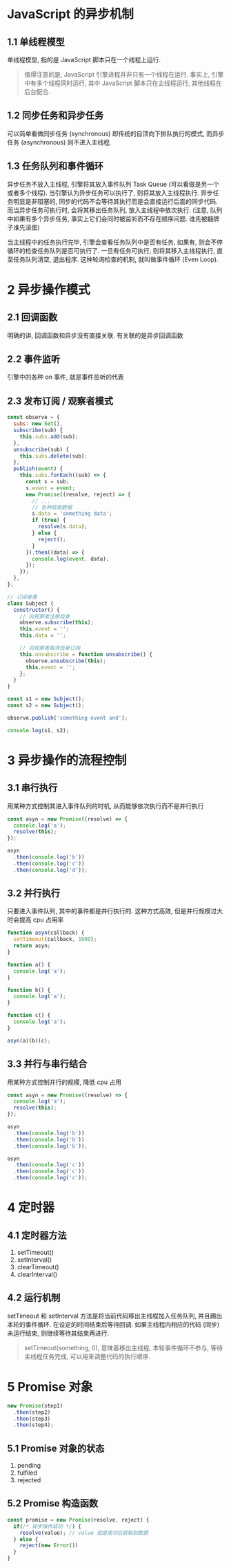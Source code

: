 
# JavaScript 的异步机制

## 1.1 单线程模型

单线程模型, 指的是 JavaScript 脚本只在一个线程上运行.

> 值得注意的是, JavaScript 引擎进程并非只有一个线程在运行. 事实上, 引擎中有多个线程同时运行, 其中 JavaScript 脚本只在主线程运行, 其他线程在后台配合.

## 1.2 同步任务和异步任务

可以简单看做同步任务 (synchronous) 即传统的自顶向下排队执行的模式, 而异步任务 (asynchronous) 则不进入主线程.

## 1.3 任务队列和事件循环

异步任务不放入主线程, 引擎将其放入事件队列 Task Queue (可以看做是另一个或者多个线程). 当引擎认为异步任务可以执行了, 则将其放入主线程执行. 异步任务明显是非阻塞的, 同步的代码不会等待其执行而是会直接运行后面的同步代码. 而当异步任务可执行时, 会将其移出任务队列, 放入主线程中依次执行. (注意, 队列中如果有多个异步任务, 事实上它们会同时被监听而不存在顺序问题. 谁先被翻牌子谁先滚蛋)

当主线程中的任务执行完毕, 引擎会查看任务队列中是否有任务, 如果有, 则会不停循环的检查任务队列是否可执行了. 一旦有任务可执行, 则将其移入主线程执行, 直至任务队列清空, 退出程序. 这种轮询检查的机制, 就叫做事件循环 (Even Loop).

# 2 异步操作模式

## 2.1 回调函数

明确的讲, 回调函数和异步没有直接关联. 有关联的是异步回调函数

## 2.2 事件监听

引擎中的各种 on 事件, 就是事件监听的代表

## 2.3 发布订阅 / 观察者模式

```javascript
const observe = {
  subs: new Set(),
  subscribe(sub) {
    this.subs.add(sub);
  },
  unsubscribe(sub) {
    this.subs.delete(sub);
  },
  publish(event) {
    this.subs.forEach((sub) => {
      const s = sub;
      s.event = event;
      new Promise((resolve, reject) => {
        // ...
        // 各种获取数据
        s.data = 'something data';
        if (true) {
          resolve(s.data);
        } else {
          reject();
        }
      }).then((data) => {
        console.log(event, data);
      });
    });
  },
};

// 订阅者类
class Subject {
  constructor() {
    // 向观察者注册自身
    observe.subscribe(this);
    this.event = '';
    this.data = '';

    // 向观察者取消自身订阅
    this.unsubscribe = function unsubscribe() {
      observe.unsubscribe(this);
      this.event = '';
    };
  }
}

const s1 = new Subject();
const s2 = new Subject();

observe.publish('something event and');

console.log(s1, s2);
```

# 3 异步操作的流程控制

## 3.1 串行执行

用某种方式控制其进入事件队列的时机, 从而能够依次执行而不是并行执行

```javascript
const asyn = new Promise((resolve) => {
  console.log('a');
  resolve(this);
});

asyn
  .then(console.log('b'))
  .then(console.log('c'))
  .then(console.log('d'));
```

## 3.2 并行执行

只要进入事件队列, 其中的事件都是并行执行的. 这种方式高效, 但是并行规模过大时会提高 cpu 占用率

```javascript
function asyn(callback) {
  setTimeout(callback, 1000);
  return asyn;
}

function a() {
  console.log('a');
}

function b() {
  console.log('a');
}

function c() {
  console.log('a');
}

asyn(a)(b)(c);
```

## 3.3 并行与串行结合

用某种方式控制并行的规模, 降低 cpu 占用

```javascript
const asyn = new Promise((resolve) => {
  console.log('a');
  resolve(this);
});

asyn
  .then(console.log('b'))
  .then(console.log('b'))
  .then(console.log('b'));

asyn
  .then(console.log('c'))
  .then(console.log('c'))
  .then(console.log('c'));
```

# 4 定时器

## 4.1 定时器方法

1. setTimeout()
2. setInterval()
3. clearTimeout()
4. clearInterval()

## 4.2 运行机制

setTimeout 和 setInterval 方法是将当前代码移出主线程加入任务队列, 并且踢出本轮的事件循环. 在设定的时间结束后等待回调. 如果主线程内相应的代码 (同步) 未运行结束, 则继续等待其结束再进行.

> setTimeout(something, 0), 意味着移出主线程, 本轮事件循环不参与, 等待主线程任务完成, 可以用来调整代码的执行顺序.

# 5 Promise 对象

```javascript
new Promise(step1)
  .then(step2)
  .then(step3)
  .then(step4);
```

## 5.1 Promise 对象的状态

1. pending
2. fulfiled
3. rejected

## 5.2 Promise 构造函数

```javascript
const promise = new Promise(resolve, reject) {
  if(/* 异步操作成功 */) {
    resolve(value); // value 就是成功后获取到数据
  } else {
    reject(new Error())
  }
}
```
